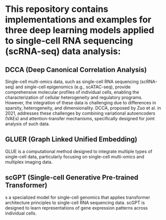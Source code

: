 # This repository contains implementations and examples for three deep learning models applied to single-cell RNA sequencing (scRNA-seq) data analysis:

## DCCA (Deep Canonical Correlation Analysis)

Single-cell multi-omics data, such as single-cell RNA sequencing (scRNA-seq) and single-cell epigenomics (e.g., scATAC-seq), provide comprehensive molecular profiles of individual cells, enabling the characterization of cellular heterogeneity and regulatory programs. However, the integration of these data is challenging due to differences in sparsity, heterogeneity, and dimensionality. DCCA, proposed by Zuo et al. in 2021, addresses these challenges by combining variational autoencoders (VAEs) and attention-transfer mechanisms, specifically designed for joint analysis of such data.


## GLUER (Graph Linked Unified Embedding)
GLUE is a computational method designed to integrate multiple types of single-cell data, particularly focusing on single-cell multi-omics and multiplex imaging data.

## scGPT (Single-cell Generative Pre-trained Transformer)
s a specialized model for single-cell genomics that applies transformer architecture principles to single-cell RNA sequencing data.
scGPT is designed to learn representations of gene expression patterns across individual cells. 



